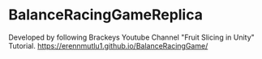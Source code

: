 # BalanceRacingGameReplica

Developed by following Brackeys Youtube Channel "Fruit Slicing in Unity" Tutorial.
<You can play on> https://erennmutlu1.github.io/BalanceRacingGame/
